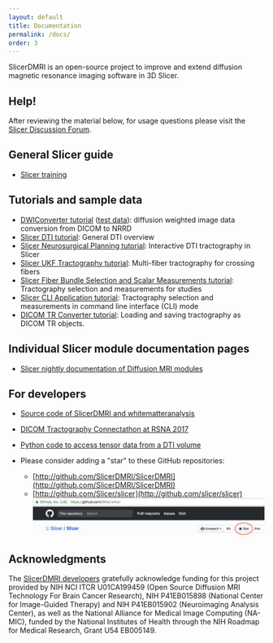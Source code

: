 ```yaml
---
layout: default
title: Documentation
permalink: /docs/
order: 3
---
```


SlicerDMRI is an open-source project to improve and extend diffusion magnetic resonance imaging software in 3D Slicer.

Help!
-----

After reviewing the material below, for usage questions please visit the [Slicer Discussion Forum](https://discourse.slicer.org).

General Slicer guide
---------------------
* [Slicer training](http://www.slicer.org/slicerWiki/index.php/Documentation/Nightly/Training)

Tutorials and sample data
---------------------
* [DWIConverter tutorial](http://dmri.slicer.org/tutorials/dwi_converter) ([test data](http://slicer.kitware.com/midas3/download/item/93008/SiemensTrioTim2.tar.gz)): diffusion weighted image data conversion from DICOM to NRRD
* [Slicer DTI tutorial](http://dmri.slicer.org/tutorials/diffusion_mri_analysis): General DTI overview
* [Slicer Neurosurgical Planning tutorial](http://dmri.slicer.org/tutorials/neurosurgical_planning_dti): Interactive DTI tractography in Slicer
* [Slicer UKF Tractography tutorial](http://dmri.slicer.org/tutorials/ukf_tractography): Multi-fiber tractography for crossing fibers
* [Slicer Fiber Bundle Selection and Scalar Measurements tutorial](http://dmri.slicer.org/tutorials/tractography_measurement): Tractography selection and measurements for studies
* [Slicer CLI Application tutorial](http://dmri.slicer.org/tutorials/cli_measurements): Tractography selection and measurements in command line interface (CLI) mode
* [DICOM TR Converter tutorial](http://dmri.slicer.org/tutorials/dicom_tractography): Loading and saving tractography as DICOM TR objects.

Individual Slicer module documentation pages
---------------------
* [Slicer nightly documentation of Diffusion MRI modules](http://www.slicer.org/slicerWiki/index.php/Documentation/Nightly#Modules_by_category_Diffusion)

For developers
---------------------
* [Source code of SlicerDMRI and whitematteranalysis](https://github.com/SlicerDMRI)
* [DICOM Tractography Connectathon at RSNA 2017](https://qiicr.gitbooks.io/dicom4qi/content/instructions/tractography-results-dicom-tr.html)
* [Python code to access tensor data from a DTI volume](https://www.slicer.org/slicerWiki/index.php/Documentation/Nightly/ScriptRepository#Access_values_in_a_DTI_tensor_volume)

* Please consider adding a "star" to these GitHub repositories:
    * [http://github.com/SlicerDMRI/SlicerDMRI](http://github.com/SlicerDMRI/SlicerDMRI)
    * [http://github.com/Slicer/slicer](http://github.com/slicer/slicer)
    ![While logged in to GitHub, please visit the two links above and select the "Star" button at the top right of the screen](../images/repo_star.png)

Acknowledgments
---------------

The [SlicerDMRI developers](https://github.com/orgs/SlicerDMRI/people)
gratefully acknowledge funding for this project provided by NIH NCI ITCR U01CA199459 (Open Source Diffusion MRI Technology For Brain Cancer Research), NIH P41EB015898 (National Center for Image-Guided Therapy) and NIH P41EB015902 (Neuroimaging Analysis Center), as well as the National Alliance for Medical Image Computing (NA-MIC), funded by the National Institutes of Health through the NIH Roadmap for Medical Research, Grant U54 EB005149.

